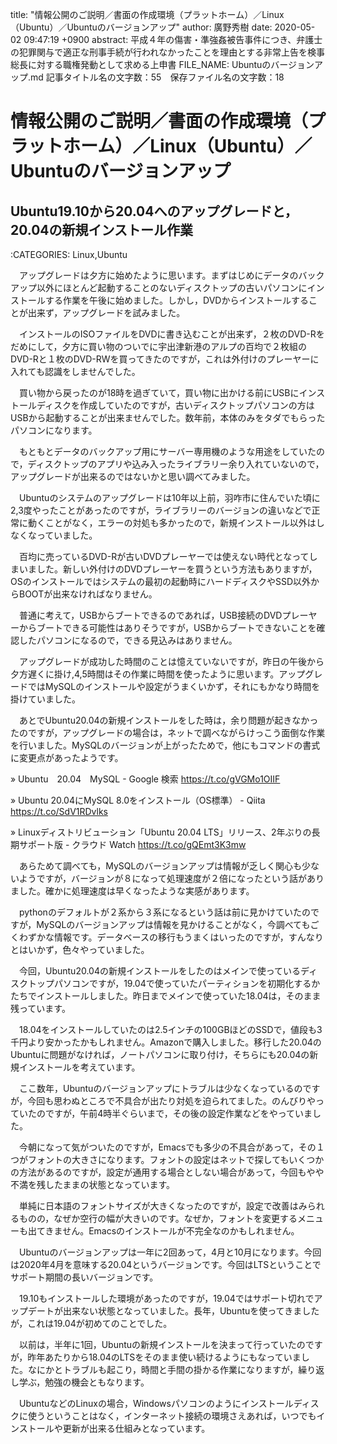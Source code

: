 title: "情報公開のご説明／書面の作成環境（プラットホーム）／Linux（Ubuntu）／Ubuntuのバージョンアップ"
author: 廣野秀樹
date: 2020-05-02 09:47:19 +0900
abstract: 平成４年の傷害・準強姦被告事件につき、弁護士の犯罪関与で適正な刑事手続が行われなかったことを理由とする非常上告を検事総長に対する職権発動として求める上申書
FILE_NAME: Ubuntuのバージョンアップ.md
記事タイトル名の文字数：55　保存ファイル名の文字数：18

# 情報公開のご説明／書面の作成環境（プラットホーム）／Linux（Ubuntu）／Ubuntuのバージョンアップ

## Ubuntu19.10から20.04へのアップグレードと，20.04の新規インストール作業

:CATEGORIES: Linux,Ubuntu

　アップグレードは夕方に始めたように思います。まずはじめにデータのバックアップ以外にほとんど起動することのないディスクトップの古いパソコンにインストールする作業を午後に始めました。しかし，DVDからインストールすることが出来ず，アップグレードを試みました。

　インストールのISOファイルをDVDに書き込むことが出来ず，２枚のDVD-Rをだめにして，夕方に買い物のついでに宇出津新港のアルプの百均で２枚組のDVD-Rと１枚のDVD-RWを買ってきたのですが，これは外付けのプレーヤーに入れても認識をしませんでした。

　買い物から戻ったのが18時を過ぎていて，買い物に出かける前にUSBにインストールディスクを作成していたのですが，古いディスクトップパソコンの方はUSBから起動することが出来ませんでした。数年前，本体のみをタダでもらったパソコンになります。

　もともとデータのバックアップ用にサーバー専用機のような用途をしていたので，ディスクトップのアプリや込み入ったライブラリー余り入れていないので，アップグレードが出来るのではないかと思い調べてみました。

　Ubuntuのシステムのアップグレードは10年以上前，羽咋市に住んでいた頃に2,3度やったことがあったのですが，ライブラリーのバージョンの違いなどで正常に動くことがなく，エラーの対処も多かったので，新規インストール以外はしなくなっていました。

　百均に売っているDVD-Rが古いDVDプレーヤーでは使えない時代となってしまいました。新しい外付けのDVDプレーヤーを買うという方法もありますが，OSのインストールではシステムの最初の起動時にハードディスクやSSD以外からBOOTが出来なければなりません。

　普通に考えて，USBからブートできるのであれば，USB接続のDVDプレーヤーからブートできる可能性はありそうですが，USBからブートできないことを確認したパソコンになるので，できる見込みはありません。

　アップグレードが成功した時間のことは憶えていないですが，昨日の午後から夕方遅くに掛け,4,5時間はその作業に時間を使ったように思います。アップグレードではMySQLのインストールや設定がうまくいかず，それにもかなり時間を掛けていました。

　あとでUbuntu20.04の新規インストールをした時は，余り問題が起きなかったのですが，アップグレードの場合は，ネットで調べながらけっこう面倒な作業を行いました。MySQLのバージョンが上がったためで，他にもコマンドの書式に変更点があったようです。

» Ubuntu　20.04　MySQL - Google 検索 https://t.co/gVGMo1OIIF

» Ubuntu 20.04にMySQL 8.0をインストール（OS標準） - Qiita https://t.co/SdV1RDvlks

» Linuxディストリビューション「Ubuntu 20.04 LTS」リリース、2年ぶりの長期サポート版 - クラウド Watch https://t.co/gQEmt3K3mw

　あらためて調べても，MySQLのバージョンアップは情報が乏しく関心も少ないようですが，バージョンが８になって処理速度が２倍になったという話がありました。確かに処理速度は早くなったような実感があります。

　pythonのデフォルトが２系から３系になるという話は前に見かけていたのですが，MySQLのバージョンアップは情報を見かけることがなく，今調べてもごくわずかな情報です。データベースの移行もうまくはいったのですが，すんなりとはいかず，色々やっていました。

　今回，Ubuntu20.04の新規インストールをしたのはメインで使っているディスクトップパソコンですが，19.04で使っていたパーティションを初期化するかたちでインストールしました。昨日までメインで使っていた18.04は，そのまま残っています。

　18.04をインストールしていたのは2.5インチの100GBほどのSSDで，値段も3千円より安かったかもしれません。Amazonで購入しました。移行した20.04のUbuntuに問題がなければ，ノートパソコンに取り付け，そちらにも20.04の新規インストールを考えています。

　ここ数年，Ubuntuのバージョンアップにトラブルは少なくなっているのですが，今回も思わぬところで不具合が出たり対処を迫られてました。のんびりやっていたのですが，午前4時半ぐらいまで，その後の設定作業などをやっていました。

　今朝になって気がついたのですが，Emacsでも多少の不具合があって，その１つがフォントの大きさになります。フォントの設定はネットで探してもいくつかの方法があるのですが，設定が通用する場合としない場合があって，今回もやや不満を残したままの状態となっています。

　単純に日本語のフォントサイズが大きくなったのですが，設定で改善はみられるものの，なぜか空行の幅が大きいのです。なぜか，フォントを変更するメニューも出てきません。Emacsのインストールが不完全なのかもしれません。

　Ubuntuのバージョンアップは一年に2回あって，4月と10月になります。今回は2020年4月を意味する20.04というバージョンです。今回はLTSということでサポート期間の長いバージョンです。

　19.10もインストールした環境があったのですが，19.04ではサポート切れでアップデートが出来ない状態となっていました。長年，Ubuntuを使ってきましたが，これは19.04が初めてのことでした。

　以前は，半年に1回，Ubuntuの新規インストールを決まって行っていたのですが，昨年あたりから18.04のLTSをそのまま使い続けるようにもなっていました。なにかとトラブルも起こり，時間と手間の掛かる作業になりますが，繰り返し学ぶ，勉強の機会ともなります。

　UbuntuなどのLinuxの場合，Windowsパソコンのようにインストールディスクに使うということはなく，インターネット接続の環境さえあれば，いつでもインストールや更新が出来る仕組みとなっています。






